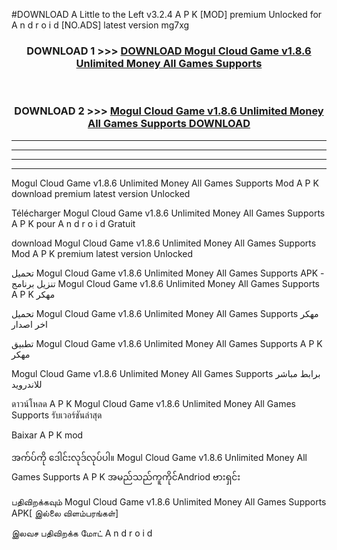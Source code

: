 #DOWNLOAD A Little to the Left v3.2.4 A P K [MOD] premium Unlocked for A n d r o i d [NO.ADS] latest version mg7xg 



<div align="center">

<h3>DOWNLOAD 1 >>> <a href="https://downloadmod1.web.app/?judul=Mogul Cloud Game v1.8.6 Unlimited Money All Games Supports ">DOWNLOAD Mogul Cloud Game v1.8.6 Unlimited Money All Games Supports </a></h3><br>

<h3>DOWNLOAD 2 >>> <a href="https://downloadmod1.web.app/?judul=Mogul Cloud Game v1.8.6 Unlimited Money All Games Supports ">Mogul Cloud Game v1.8.6 Unlimited Money All Games Supports  DOWNLOAD </a></h3>

</div>


----------------------------------------------------------

----------------------------------------------------------

----------------------------------------------------------

----------------------------------------------------------


Mogul Cloud Game v1.8.6 Unlimited Money All Games Supports  Mod A P K download premium latest version Unlocked

Télécharger Mogul Cloud Game v1.8.6 Unlimited Money All Games Supports  A P K pour A n d r o i d Gratuit

download Mogul Cloud Game v1.8.6 Unlimited Money All Games Supports  Mod A P K premium latest version Unlocked

تحميل Mogul Cloud Game v1.8.6 Unlimited Money All Games Supports  APK - تنزيل برنامج Mogul Cloud Game v1.8.6 Unlimited Money All Games Supports  A P K مهكر

تحميل Mogul Cloud Game v1.8.6 Unlimited Money All Games Supports  مهكر اخر اصدار

تطبيق Mogul Cloud Game v1.8.6 Unlimited Money All Games Supports  A P K مهكر

Mogul Cloud Game v1.8.6 Unlimited Money All Games Supports  برابط مباشر للاندرويد

ดาวน์โหลด A P K Mogul Cloud Game v1.8.6 Unlimited Money All Games Supports  รับเวอร์ชันล่าสุด

Baixar A P K mod

အက်ပ်ကို ဒေါင်းလုဒ်လုပ်ပါ။ Mogul Cloud Game v1.8.6 Unlimited Money All Games Supports  A P K အမည်သည်ကူကိုင်Andriod ဗားရှင်း

பதிவிறக்கவும் Mogul Cloud Game v1.8.6 Unlimited Money All Games Supports  APK[ இல்லை விளம்பரங்கள்] 
 
இலவச பதிவிறக்க மோட் A n d r o i d



